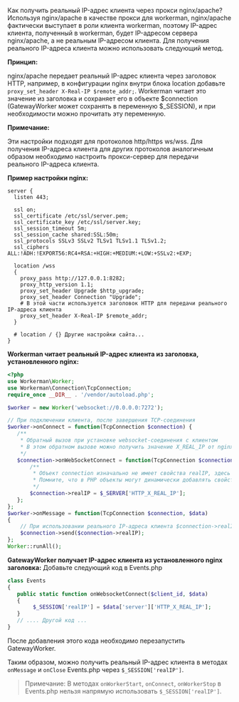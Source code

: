 Как получить реальный IP-адрес клиента через прокси nginx/apache?
Используя nginx/apache в качестве прокси для workerman, nginx/apache фактически выступает в роли клиента workerman, поэтому IP-адрес клиента, полученный в workerman, будет IP-адресом сервера nginx/apache, а не реальным IP-адресом клиента. Для получения реального IP-адреса клиента можно использовать следующий метод.

**Принцип:**

nginx/apache передает реальный IP-адрес клиента через заголовок HTTP, например, в конфигурации nginx внутри блока location добавьте ```proxy_set_header X-Real-IP $remote_addr;```. Workerman читает это значение из заголовка и сохраняет его в объекте $connection (GatewayWorker может сохранять в переменную $_SESSION), и при необходимости можно прочитать эту переменную.

**Примечание:**

Эти настройки подходят для протоколов http/https ws/wss. Для получения IP-адреса клиента для других протоколов аналогичным образом необходимо настроить прокси-сервер для передачи реального IP-адреса клиента.

**Пример настройки nginx:**
```nginx
server {
  listen 443;

  ssl on;
  ssl_certificate /etc/ssl/server.pem;
  ssl_certificate_key /etc/ssl/server.key;
  ssl_session_timeout 5m;
  ssl_session_cache shared:SSL:50m;
  ssl_protocols SSLv3 SSLv2 TLSv1 TLSv1.1 TLSv1.2;
  ssl_ciphers ALL:!ADH:!EXPORT56:RC4+RSA:+HIGH:+MEDIUM:+LOW:+SSLv2:+EXP;

  location /wss
  {
    proxy_pass http://127.0.0.1:8282;
    proxy_http_version 1.1;
    proxy_set_header Upgrade $http_upgrade;
    proxy_set_header Connection "Upgrade";
    # В этой части используется заголовок HTTP для передачи реального IP-адреса клиента
    proxy_set_header X-Real-IP $remote_addr;
  }
  
  # location / {} Другие настройки сайта...
}
```

**Workerman читает реальный IP-адрес клиента из заголовка, установленного nginx:**
```php
<?php
use Workerman\Worker;
use Workerman\Connection\TcpConnection;
require_once __DIR__ . '/vendor/autoload.php';

$worker = new Worker('websocket://0.0.0.0:7272');

// При подключении клиента, после завершения TCP-соединения
$worker->onConnect = function(TcpConnection $connection) {
   /**
    * Обратный вызов при установке websocket-соединения с клиентом
    * В этом обратном вызове можно получить значение X_REAL_IP от nginx через заголовок HTTP
    */
   $connection->onWebSocketConnect = function(TcpConnection $connection){
       /**
        * Объект connection изначально не имеет свойства realIP, здесь динамически добавляется свойство realIP в объект connection
        * Помните, что в PHP объекты могут динамически добавлять свойства, вы также можете использовать любое удобное для вас имя свойства
        */
       $connection->realIP = $_SERVER['HTTP_X_REAL_IP'];
   };
};
$worker->onMessage = function(TcpConnection $connection, $data)
{
    // При использовании реального IP-адреса клиента $connection->realIP можно использовать напрямую
    $connection->send($connection->realIP);
};
Worker::runAll();
```

**GatewayWorker получает IP-адрес клиента из установленного nginx заголовка:**
Добавьте следующий код в Events.php
```php
class Events
{
   public static function onWebsocketConnect($client_id, $data)
   {    
        $_SESSION['realIP'] = $data['server']['HTTP_X_REAL_IP'];
   }
   // .... Другой код ...
}
```
После добавления этого кода необходимо перезапустить GatewayWorker.

Таким образом, можно получить реальный IP-адрес клиента в методах `onMessage` и `onClose` Events.php через `$_SESSION['realIP']`.

> Примечание: В методах `onWorkerStart`, `onConnect`, `onWorkerStop` в Events.php нельзя напрямую использовать `$_SESSION['realIP']`.
